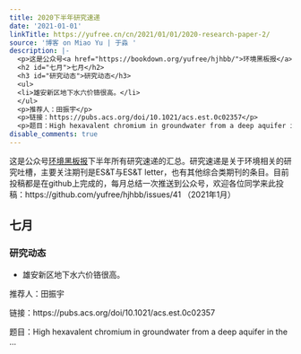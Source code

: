 ```yaml
---
title: 2020下半年研究速递
date: '2021-01-01'
linkTitle: https://yufree.cn/cn/2021/01/01/2020-research-paper-2/
source: '博客 on Miao Yu | 于淼 '
description: |-
  <p>这是公众号<a href="https://bookdown.org/yufree/hjhbb/">环境黑板报</a>下半年所有研究速递的汇总。研究速递是关于环境相关的研究吐槽，主要关注期刊是ES&amp;T与ES&amp;T letter，也有其他综合类期刊的条目。目前投稿都是在github上完成的，每月总结一次推送到公众号，欢迎各位同学来此投稿：https://github.com/yufree/hjhbb/issues/41 （2021年1月）</p>
  <h2 id="七月">七月</h2>
  <h3 id="研究动态">研究动态</h3>
  <ul>
  <li>雄安新区地下水六价铬很高。</li>
  </ul>
  <p>推荐人：田振宇</p>
  <p>链接：https://pubs.acs.org/doi/10.1021/acs.est.0c02357</p>
  <p>题目：High hexavalent chromium in groundwater from a deep aquifer in the ...
disable_comments: true
---
```

<p>这是公众号<a href="https://bookdown.org/yufree/hjhbb/">环境黑板报</a>下半年所有研究速递的汇总。研究速递是关于环境相关的研究吐槽，主要关注期刊是ES&amp;T与ES&amp;T letter，也有其他综合类期刊的条目。目前投稿都是在github上完成的，每月总结一次推送到公众号，欢迎各位同学来此投稿：https://github.com/yufree/hjhbb/issues/41 （2021年1月）</p>
<h2 id="七月">七月</h2>
<h3 id="研究动态">研究动态</h3>
<ul>
<li>雄安新区地下水六价铬很高。</li>
</ul>
<p>推荐人：田振宇</p>
<p>链接：https://pubs.acs.org/doi/10.1021/acs.est.0c02357</p>
<p>题目：High hexavalent chromium in groundwater from a deep aquifer in the ...